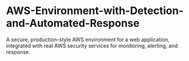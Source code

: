 # AWS-Environment-with-Detection-and-Automated-Response
A secure, production-style AWS environment for a web application, integrated with real AWS security services for monitoring, alerting, and response.
